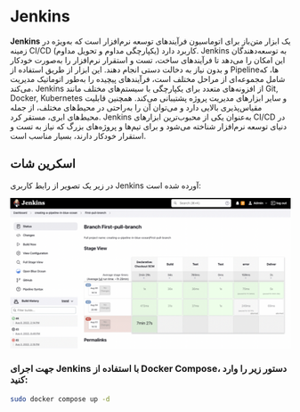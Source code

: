 # Jenkins

**Jenkins** یک ابزار متن‌باز برای اتوماسیون فرآیندهای توسعه نرم‌افزار است که به‌ویژه در زمینه CI/CD (یکپارچگی مداوم و تحویل مداوم) کاربرد دارد. Jenkins به توسعه‌دهندگان این امکان را می‌دهد تا فرآیندهای ساخت، تست و استقرار نرم‌افزار را به‌صورت خودکار و بدون نیاز به دخالت دستی انجام دهند. این ابزار از طریق استفاده از Pipelineها، که شامل مجموعه‌ای از مراحل مختلف است، فرآیندهای پیچیده را به‌طور اتوماتیک مدیریت می‌کند. Jenkins از افزونه‌های متعدد برای یکپارچگی با سیستم‌های مختلف مانند Git, Docker, Kubernetes و سایر ابزارهای مدیریت پروژه پشتیبانی می‌کند. همچنین قابلیت مقیاس‌پذیری بالایی دارد و می‌توان آن را به‌راحتی در محیط‌های مختلف، از جمله محیط‌های ابری، مستقر کرد. Jenkins به‌عنوان یکی از محبوب‌ترین ابزارهای CI/CD در دنیای توسعه نرم‌افزار شناخته می‌شود و برای تیم‌ها و پروژه‌های بزرگ که نیاز به تست و استقرار خودکار دارند، بسیار مناسب است.

## اسکرین شات

در زیر یک تصویر از رابط کاربری Jenkins آورده شده است:

![Screenshot](screenshot.png)

### جهت اجرای Jenkins با استفاده از Docker Compose، دستور زیر را وارد کنید:

```bash
sudo docker compose up -d
```
